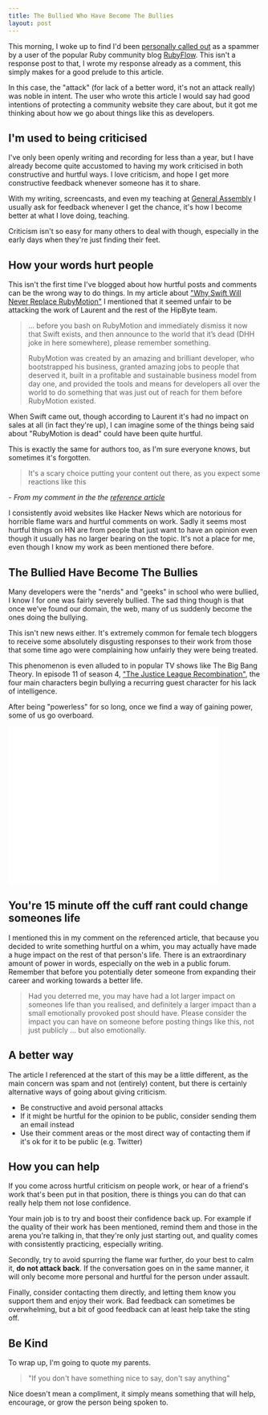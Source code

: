 ```yaml
---
title: The Bullied Who Have Become The Bullies
layout: post
---
```


This morning, I woke up to find I'd been [personally called out](http://www.rubyflow.com/items/11277-silent-scream-of-rubymotion) as a spammer by a user of the popular Ruby community blog [RubyFlow](http://www.rubyflow.com/). This isn't a response post to that, I wrote my response already as a comment, this simply makes for a good prelude to this article.

In this case, the "attack" (for lack of a better word, it's not an attack really) was noble in intent. The user who wrote this article I would say had good intentions of protecting a community website they care about, but it got me thinking about how we go about things like this as developers.

## I'm used to being criticised

I've only been openly writing and recording for less than a year, but I have already become quite accustomed to having my work criticised in both constructive and hurtful ways. I love criticism, and hope I get more constructive feedback whenever someone has it to share.

With my writing, screencasts, and even my teaching at [General Assembly](https://generalassemb.ly/instructors/jack-watson-hamblin/2205) I usually ask for feedback whenever I get the chance, it's how I become better at what I love doing, teaching.

Criticism isn't so easy for many others to deal with though, especially in the early days when they're just finding their feet.

## How your words hurt people

This isn't the first time I've blogged about how hurtful posts and comments can be the wrong way to do things. In my article about ["Why Swift Will Never Replace RubyMotion"](http://blog.motioninmotion.tv/why-swift-will-never-replace-rubymotion) I mentioned that it seemed unfair to be attacking the work of Laurent and the rest of the HipByte team.

> … before you bash on RubyMotion and immediately dismiss it now that Swift exists, and then announce to the world that it’s dead (DHH joke in here somewhere), please remember something.
>
>RubyMotion was created by an amazing and brilliant developer, who bootstrapped his business, granted amazing jobs to people that deserved it, built in a profitable and sustainable business model from day one, and provided the tools and means for developers all over the world to do something that was just out of reach for them before RubyMotion existed.

When Swift came out, though according to Laurent it's had no impact on sales at all (in fact they're up), I can imagine some of the things being said about "RubyMotion is dead" could have been quite hurtful.

This is exactly the same for authors too, as I'm sure everyone knows, but sometimes it's forgotten.

> It's a scary choice putting your content out there, as you expect some reactions like this

*- From my comment in the the [reference article](http://www.rubyflow.com/items/11277-silent-scream-of-rubymotion)*

I consistently avoid websites like Hacker News which are notorious for horrible flame wars and hurtful comments on work. Sadly it seems most hurtful things on HN are from people that just want to have an opinion even though it usually has no larger bearing on the topic. It's not a place for me, even though I know my work as been mentioned there before.

## The Bullied Have Become The Bullies

Many developers were the "nerds" and "geeks" in school who were bullied, I know I for one was fairly severely bullied. The sad thing though is that once we've found our domain, the web, many of us suddenly become the ones doing the bullying.

This isn't new news either. It's extremely common for female tech bloggers to receive some absolutely disgusting responses to their work from those that some time ago were complaining how unfairly they were being treated.

This phenomenon is even alluded to in popular TV shows like The Big Bang Theory. In episode 11 of season 4, ["The Justice League Recombination"](http://www.imdb.com/title/tt1632226/), the four main characters begin bullying a recurring guest character for his lack of intelligence.

After being "powerless" for so long, once we find a way of gaining power, some of us go overboard.

<iframe width="420" height="315" src="//www.youtube.com/embed/_pEGT5bg400" frameborder="0" allowfullscreen></iframe>

## You're 15 minute off the cuff rant could change someones life

I mentioned this in my comment on the referenced article, that because you decided to write something hurtful on a whim, you may actually have made a huge impact on the rest of that person's life. There is an extraordinary amount of power in words, especially on the web in a public forum. Remember that before you potentially deter someone from expanding their career and working towards a better life.

> Had you deterred me, you may have had a lot larger impact on someones life than you realised, and definitely a larger impact than a small emotionally provoked post should have. Please consider the impact you can have on someone before posting things like this, not just publicly … but also emotionally.

## A better way

The article I referenced at the start of this may be a little different, as the main concern was spam and not (entirely) content, but there is certainly alternative ways of going about giving criticism.

* Be constructive and avoid personal attacks
* If it might be hurtful for the opinion to be public, consider sending them an email instead
* Use their comment areas or the most direct way of contacting them if it's ok for it to be public (e.g. Twitter)

## How you can help

If you come across hurtful criticism on people work, or hear of a friend's work that's been put in that position, there is things you can do that can really help them not lose confidence.

Your main job is to try and boost their confidence back up. For example if the quality of their work has been mentioned, remind them and those in the arena you're talking in, that they're only just starting out, and quality comes with consistently practicing, especially writing.

Secondly, try to avoid spurring the flame war further, do your best to calm it, **do not attack back**. If the conversation goes on in the same manner, it will only become more personal and hurtful for the person under assault.

Finally, consider contacting them directly, and letting them know you support them and enjoy their work. Bad feedback can sometimes be overwhelming, but a bit of good feedback can at least help take the sting off.

## Be Kind

To wrap up, I'm going to quote my parents.

> "If you don't have something nice to say, don't say anything"

Nice doesn't mean a compliment, it simply means something that will help, encourage, or grow the person being spoken to.